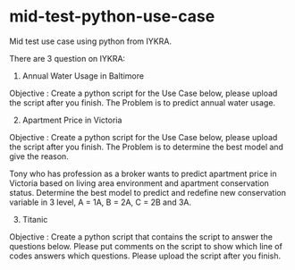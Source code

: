 # mid-test-python-use-case

Mid test use case using python from IYKRA.

There are 3 question on IYKRA:

1. Annual Water Usage in Baltimore

Objective : Create a python script for the Use Case below, please upload the script after you finish.
The Problem is to predict annual water usage.

2. Apartment Price in Victoria

Objective : Create a python script for the Use Case below, please upload the script after you finish.
The Problem is to determine the best model and give the reason.

Tony who has profession as a broker wants to predict apartment price in Victoria based on living area environment and apartment conservation status. Determine the best model to predict and redefine new conservation variable in 3 level, A = 1A, B = 2A, C = 2B and 3A.

3. Titanic

Objective : Create a python script that contains the script to answer the questions below. Please put comments on the script to show which line of codes answers which questions. Please upload the script after you finish.
